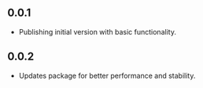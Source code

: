 ## 0.0.1

* Publishing initial version with basic functionality.

## 0.0.2

* Updates package for better performance and stability.
